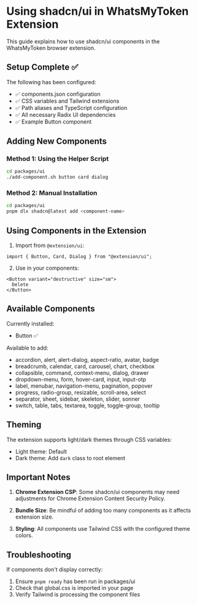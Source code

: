 # Using shadcn/ui in WhatsMyToken Extension

This guide explains how to use shadcn/ui components in the WhatsMyToken browser extension.

## Setup Complete ✅

The following has been configured:
- ✅ components.json configuration
- ✅ CSS variables and Tailwind extensions
- ✅ Path aliases and TypeScript configuration
- ✅ All necessary Radix UI dependencies
- ✅ Example Button component

## Adding New Components

### Method 1: Using the Helper Script
```bash
cd packages/ui
./add-component.sh button card dialog
```

### Method 2: Manual Installation
```bash
cd packages/ui
pnpm dlx shadcn@latest add <component-name>
```

## Using Components in the Extension

1. Import from `@extension/ui`:
```tsx
import { Button, Card, Dialog } from "@extension/ui";
```

2. Use in your components:
```tsx
<Button variant="destructive" size="sm">
  Delete
</Button>
```

## Available Components

Currently installed:
- Button ✅

Available to add:
- accordion, alert, alert-dialog, aspect-ratio, avatar, badge
- breadcrumb, calendar, card, carousel, chart, checkbox
- collapsible, command, context-menu, dialog, drawer
- dropdown-menu, form, hover-card, input, input-otp
- label, menubar, navigation-menu, pagination, popover
- progress, radio-group, resizable, scroll-area, select
- separator, sheet, sidebar, skeleton, slider, sonner
- switch, table, tabs, textarea, toggle, toggle-group, tooltip

## Theming

The extension supports light/dark themes through CSS variables:
- Light theme: Default
- Dark theme: Add `dark` class to root element

## Important Notes

1. **Chrome Extension CSP**: Some shadcn/ui components may need adjustments for Chrome Extension Content Security Policy.

2. **Bundle Size**: Be mindful of adding too many components as it affects extension size.

3. **Styling**: All components use Tailwind CSS with the configured theme colors.

## Troubleshooting

If components don't display correctly:
1. Ensure `pnpm ready` has been run in packages/ui
2. Check that global.css is imported in your page
3. Verify Tailwind is processing the component files